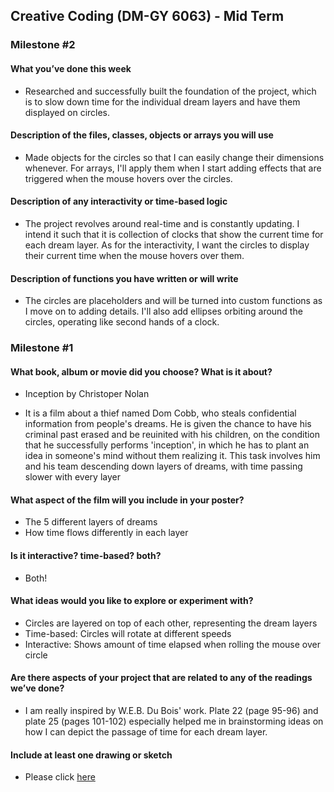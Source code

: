 ## Creative Coding (DM-GY 6063) - Mid Term 


### Milestone #2

#### What you’ve done this week
- Researched and successfully built the foundation of the project, which is to slow down time for the individual dream layers and have them displayed on circles.

#### Description of the files, classes, objects or arrays you will use
- Made objects for the circles so that I can easily change their dimensions whenever. For arrays, I'll apply them when I start adding effects that are triggered when the mouse hovers over the circles.

#### Description of any interactivity or time-based logic
- The project revolves around real-time and is constantly updating. I intend it such that it is collection of clocks that show the current time for each dream layer. As for the interactivity, I want the circles to display their current time when the mouse hovers over them.

#### Description of functions you have written or will write
- The circles are placeholders and will be turned into custom functions as I move on to adding details. I'll also add ellipses orbiting around the circles, operating like second hands of a clock.


### Milestone #1

#### What book, album or movie did you choose? What is it about?
- Inception by Christoper Nolan

- It is a film about a thief named Dom Cobb, who steals confidential information from people's dreams. He is given the chance to have his criminal past erased and be reuinited with his children, on the condition that he successfully performs 'inception', in which he has to plant an idea in someone's mind without them realizing it. This task involves him and his team descending down layers of dreams, with time passing slower with every layer

#### What aspect of the film will you include in your poster?
- The 5 different layers of dreams
- How time flows differently in each layer

#### Is it interactive? time-based? both?
- Both!

#### What ideas would you like to explore or experiment with?
- Circles are layered on top of each other, representing the dream layers
- Time-based: Circles will rotate at different speeds
- Interactive: Shows amount of time elapsed when rolling the mouse over circle

#### Are there aspects of your project that are related to any of the readings we’ve done?
- I am really inspired by W.E.B. Du Bois' work. Plate 22 (page 95-96) and plate 25 (pages 101-102) especially helped me in brainstorming ideas on how I can depict the passage of time for each dream layer.

#### Include at least one drawing or sketch
- Please click [here](https://drive.google.com/drive/folders/170H8eOWUPZoX2xoypfB0TNCxzG61mo_H?usp=sharing)


